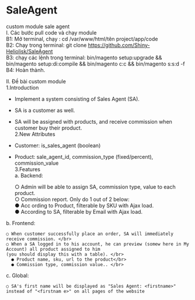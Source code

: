 # SaleAgent</br>
custom module sale agent </br>
I. Các bước pull code và chạy module</br>
B1: Mở terminal, chạy : cd /var/www/html/tên project/app/code</br>
B2: Chạy trong terminal: git clone https://github.com/Shiny-Heliolisk/SaleAgent</br>
B3: chạy các lệnh trong terminal: bin/magento setup:upgrade && bin/magento setup:di:compile && bin/magento c:c && bin/magento s:s:d -f</br>
B4: Hoàn thành.</br>

II. Đề bài custom module</br>
1.Introduction</br>
  - Implement a system consisting of Sales Agent (SA).</br>
  - SA is a customer as well. </br>
  - SA will be assigned with products, and receive commission when customer buy their product.</br>
2.New Attributes</br>
  - Customer: is_sales_agent (boolean) </br>
  - Product: sale_agent_id, commission_type (fixed/percent), commission_value </br>
3.Features</br>
 a. Backend: </br>
 
    ○ Admin will be able to assign SA, commission type, value to each product. </br>
    ○ Commission report. Only do 1 out of 2 below:</br>
      ● Acc ording to Product, filterable by SKU with Ajax load. </br>
      ● According to SA, filterable by Email with Ajax load. </br>
      
 b. Frontend: </br>
 
    ○ When customer successfully place an order, SA will immediately receive commission. </br>
    ○ When a SA logged in to his account, he can preview (somew here in My Account) all product assigned to him 
    (you should display this with a table). </br>
      ● Product name, sku, url to the product</br>
      ● Commission type, commission value.. </br>
c. Global: </br>

    ○ SA's first name will be displayed as "Sales Agent: <firstname>" instead of "<firstnam e>" on all pages of the website

